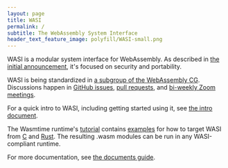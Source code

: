 ```yaml
---
layout: page
title: WASI
permalink: /
subtitle: The WebAssembly System Interface
header_text_feature_image: polyfill/WASI-small.png
---
```


WASI is a modular system interface for WebAssembly. As described in [the initial announcement](https://hacks.mozilla.org/2019/03/standardizing-wasi-a-webassembly-system-interface/), it's focused on security and portability.

WASI is being standardized in [a subgroup of the WebAssembly CG](https://github.com/WebAssembly/WASI/blob/main/Charter.md). Discussions happen in [GitHub issues](https://github.com/WebAssembly/WASI/issues), [pull requests](https://github.com/WebAssembly/WASI/pulls), and [bi-weekly Zoom meetings](https://github.com/WebAssembly/meetings/tree/main/wasi).

For a quick intro to WASI, including getting started using it, see [the intro document](https://github.com/bytecodealliance/wasmtime/blob/main/docs/WASI-intro.md).

The Wasmtime runtime's [tutorial](https://github.com/bytecodealliance/wasmtime/blob/main/docs/WASI-tutorial.md) contains [examples](https://github.com/bytecodealliance/wasmtime/blob/main/docs/WASI-tutorial.md#running-common-languages-with-wasi) for how to target WASI from [C](https://github.com/bytecodealliance/wasmtime/blob/main/docs/WASI-tutorial.md#from-c) and [Rust](https://github.com/bytecodealliance/wasmtime/blob/main/docs/WASI-tutorial.md#from-rust). The resulting .wasm modules can be run in any WASI-compliant runtime.

For more documentation, see [the documents guide](https://github.com/bytecodealliance/wasmtime/blob/main/docs/WASI-documents.md).
